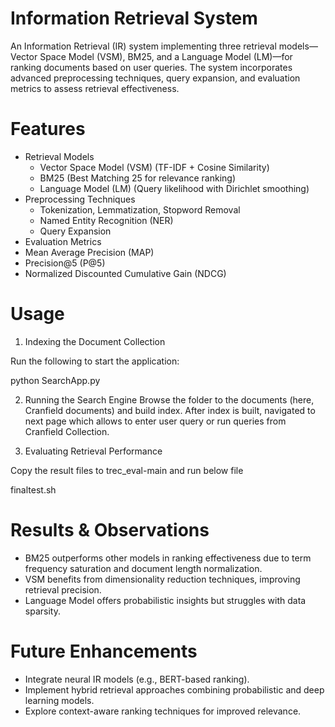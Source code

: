 # Information Retrieval System

An Information Retrieval (IR) system implementing three retrieval models—Vector Space Model (VSM), BM25, and a Language Model (LM)—for ranking documents based on user queries. The system incorporates advanced preprocessing techniques, query expansion, and evaluation metrics to assess retrieval effectiveness.

# Features
- Retrieval Models
  - Vector Space Model (VSM) (TF-IDF + Cosine Similarity)
  - BM25 (Best Matching 25 for relevance ranking)
  - Language Model (LM) (Query likelihood with Dirichlet smoothing)
- Preprocessing Techniques
  - Tokenization, Lemmatization, Stopword Removal
  - Named Entity Recognition (NER)
  -	Query Expansion
-	Evaluation Metrics
  -	Mean Average Precision (MAP)
  -	Precision@5 (P@5)
  -	Normalized Discounted Cumulative Gain (NDCG)

# Usage

1. Indexing the Document Collection

Run the following to start the application:

python SearchApp.py

2. Running the Search Engine
Browse the folder to the documents (here, Cranfield documents) and build index.
After index is built, navigated to next page which allows to enter user query or run queries from Cranfield Collection.

4. Evaluating Retrieval Performance

Copy the result files to trec_eval-main and run below file

finaltest.sh

# Results & Observations
- BM25 outperforms other models in ranking effectiveness due to term frequency saturation and document length normalization.
- VSM benefits from dimensionality reduction techniques, improving retrieval precision.
- Language Model offers probabilistic insights but struggles with data sparsity.

# Future Enhancements
- Integrate neural IR models (e.g., BERT-based ranking).
- Implement hybrid retrieval approaches combining probabilistic and deep learning models.
- Explore context-aware ranking techniques for improved relevance.
